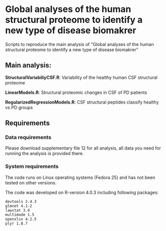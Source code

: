 # Global analyses of the human structural proteome to identify a new type of disease biomakrer

Scripts to reproduce the main analysis of "Global analyses of the human structural proteome to identify a new type of disease biomakrer"



## Main analysis:

**StructuralVariabiliyCSF.R**: Variability of the healthy human CSF structural proteome

**LinearModels.R**: Structural proteomic changes in CSF of PD patients

**RegularizedRegressionModels.R**: CSF structural peptides classify healthy vs PD groups

## Requirements

### Data requirements
Please download supplementary file 12 for all analysis, all data you need for running the analysis is provided there.


### System requirements

The code runs on Linux operating systems (Fedora 25) and has not been tested on other versions.

The code was developed on R-version 4.0.3 including following packages:
```
devtools 2.4.3
glmnet 4.1-2
lawstat 3.4
multimode 1.5
openxlsx 4.2.5
plyr 1.8.7 
```
